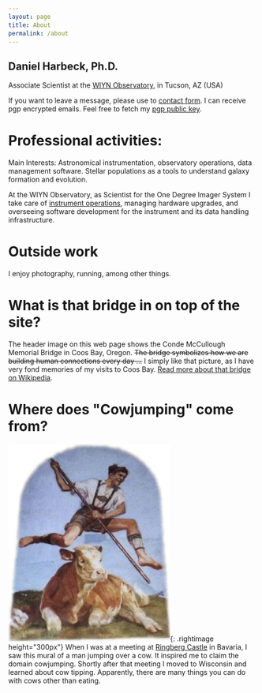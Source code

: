 ```yaml
---
layout: page
title: About
permalink: /about
---
```


Daniel Harbeck, Ph.D.
----


Associate Scientist at the [WIYN Observatory](http://www.wiyn.org), in Tucson, AZ (USA)  

If you want to leave a message, please use to <a href="/_pages/contact"> contact form</a>. I can receive pgp encrypted emails. Feel free to fetch my <a href="/static/0BDD9EB4.asc"> pgp public key</a>.

Professional activities:
====

Main Interests: Astronomical instrumentation, observatory operations, data management software. Stellar populations as a tools to understand galaxy formation and evolution.

At the WIYN Observatory, as Scientist for the One Degree Imager System I take care of [instrument operations](http://www.wiyn.org/ODI), managing hardware upgrades, and overseeing software
 development for the instrument and its data handling infrastructure.

Outside work
====

I enjoy photography, running, among other things.


What is that bridge in on top of the site?
====

The header image on this web page shows the Conde McCullough Memorial Bridge 
in Coos Bay, Oregon. ~~The bridge symbolizes how we are building human 
 connections every day …~~  I simply like that picture, as I have very fond memories of my visits to Coos Bay. [Read more about that bridge on Wikipedia](https://en.wikipedia.org/wiki/Conde_McCullough_Memorial_Bridge).

Where does "Cowjumping" come from?
===

![cowjumping mural](/assets/images/cowjumping.jpg){: .rightimage height="300px"}
When I was at a meeting at [Ringberg Castle](http://www.schloss-ringberg.de/home) in Bavaria, I saw this mural 
of a man jumping over a cow. It inspired me to claim the domain cowjumping. 
Shortly after that meeting I moved to Wisconsin and learned about cow tipping.
Apparently, there are many things you can do with cows other than eating.  

